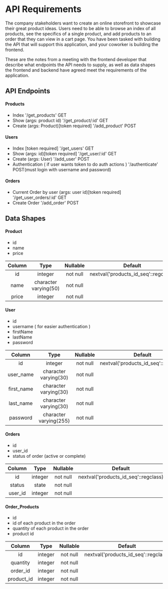 # API Requirements

The company stakeholders want to create an online storefront to showcase their great product ideas. Users need to be able to browse an index of all products, see the specifics of a single product, and add products to an order that they can view in a cart page. You have been tasked with building the API that will support this application, and your coworker is building the frontend.

These are the notes from a meeting with the frontend developer that describe what endpoints the API needs to supply, as well as data shapes the frontend and backend have agreed meet the requirements of the application.

## API Endpoints

#### Products

- Index '/get_products' GET
- Show (args: product id) '/get_product/:id' GET
- Create (args: Product)[token required] '/add_product' POST

#### Users

- Index [token required] '/get_users' GET
- Show (args: id)[token required] '/get_user/:id' GET
- Create (args: User) '/add_user' POST
- Authentication ( if user wants token to do auth actions ) '/authenticate' POST(must login with username and password)

#### Orders

- Current Order by user (args: user id)[token required] '/get_user_orders/:id' GET
- Create Order '/add_order' POST

## Data Shapes

#### Product

- id
- name
- price

| Column |          Type         | Nullable |                Default               |
|:------:|:---------------------:|:--------:|:------------------------------------:|
|   id   |        integer        | not null | nextval('products_id_seq'::regclass) |
|  name  | character varying(50) | not null |                                      |
|  price |        integer        | not null |                                      |

#### User

- id
- username ( for easier authentication )
- firstName
- lastName
- password

|   Column   |          Type          | Nullable |                Default               |
|:----------:|:----------------------:|:--------:|:------------------------------------:|
|     id     |         integer        | not null | nextval('products_id_seq'::regclass) |
|  user_name |  character varying(30) | not null |                                      |
| first_name |  character varying(30) | not null |                                      |
| last_name  | character varying(30)  | not null |                                      |
| password   | character varying(255) | not null |                                      |

#### Orders

- id
- user_id
- status of order (active or complete)

|  Column |    Type   | Nullable |                Default               |
|:-------:|:---------:|:--------:|:------------------------------------:|
|    id   |  integer  | not null | nextval('products_id_seq'::regclass) |
| status  |   state   | not null |                                      |
| user_id |  integer  | not null |                                      |

#### Order_Products

- id
- id of each product in the order
- quantity of each product in the order
- product id

|   Column   |   Type  | Nullable |                Default               |
|:----------:|:-------:|:--------:|:------------------------------------:|
|     id     | integer | not null | nextval('products_id_seq'::regclass) |
|  quantity  | integer | not null |                                      |
| order_id   | integer | not null |                                      |
| product_id | integer | not null |                                      |
